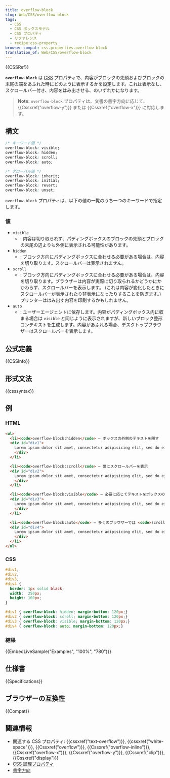 ```yaml
---
title: overflow-block
slug: Web/CSS/overflow-block
tags:
  - CSS
  - CSS ボックスモデル
  - CSS プロパティ
  - リファレンス
  - recipe:css-property
browser-compat: css.properties.overflow-block
translation_of: Web/CSS/overflow-block
---
```

{{CSSRef}}

**`overflow-block`** は [CSS](/ja/docs/Web/CSS) プロパティで、内容がブロックの先頭およびブロックの末尾の端をあふれた時にどのように表示するかを設定します。これは表示なし、スクロールバー付き、内容をはみ出させる、のいずれかになります。

> **Note:** `overflow-block` プロパティは、文書の書字方向に応じて、 {{Cssxref("overflow-y")}} または {{Cssxref("overflow-x")}} に対応します。

## 構文

```css
/* キーワード値 */
overflow-block: visible;
overflow-block: hidden;
overflow-block: scroll;
overflow-block: auto;

/* グローバル値 */
overflow-block: inherit;
overflow-block: initial;
overflow-block: revert;
overflow-block: unset;
```

`overflow-block` プロパティは、以下の値の一覧のうち一つのキーワードで指定します。

### 値

- `visible`
  - : 内容は切り取られず、パディングボックスのブロックの先頭とブロックの末尾の辺よりも外側に表示される可能性があります。
- `hidden`
  - : ブロック方向にパディングボックスに合わせる必要がある場合は、内容を切り取ります。スクロールバーは表示されません。
- `scroll`
  - : ブロック方向にパディングボックスに合わせる必要がある場合は、内容を切り取ります。ブラウザーは内容が実際に切り取られるかどうかにかかわらず、スクロールバーを表示します。 (これは内容が変化したときにスクロールバーが表示されたり非表示になったりすることを防ぎます。) プリンターははみ出す内容を印刷するかもしれません。
- `auto`
  - : ユーザーエージェントに依存します。内容がパディングボックス内に収まる場合は `visible` と同じように表示されますが、新しいブロック整形コンテキストを生成します。内容があふれる場合、デスクトップブラウザーはスクロールバーを表示します。

## 公式定義

{{CSSInfo}}

## 形式文法

{{csssyntax}}

## 例

### HTML

```html
<ul>
  <li><code>overflow-block:hidden</code> — ボックスの外側のテキストを隠す
  <div id="div1">
    Lorem ipsum dolor sit amet, consectetur adipisicing elit, sed do eiusmod tempor incididunt ut labore et dolore magna aliqua. Ut enim ad minim veniam, quis nostrud exercitation ullamco laboris nisi ut aliquip ex ea commodo consequat. Duis aute irure dolor in reprehenderit in voluptate velit esse cillum dolore eu fugiat nulla pariatur.
    </div>
  </li>

  <li><code>overflow-block:scroll</code> — 常にスクロールバーを表示
  <div id="div2">
    Lorem ipsum dolor sit amet, consectetur adipisicing elit, sed do eiusmod tempor incididunt ut labore et dolore magna aliqua. Ut enim ad minim veniam, quis nostrud exercitation ullamco laboris nisi ut aliquip ex ea commodo consequat. Duis aute irure dolor in reprehenderit in voluptate velit esse cillum dolore eu fugiat nulla pariatur.
    </div>
  </li>

  <li><code>overflow-block:visible</code> — 必要に応じてテキストをボックスの外に表示
  <div id="div3">
    Lorem ipsum dolor sit amet, consectetur adipisicing elit, sed do eiusmod tempor incididunt ut labore et dolore magna aliqua. Ut enim ad minim veniam, quis nostrud exercitation ullamco laboris nisi ut aliquip ex ea commodo consequat. Duis aute irure dolor in reprehenderit in voluptate velit esse cillum dolore eu fugiat nulla pariatur.
    </div>
  </li>

  <li><code>overflow-block:auto</code> — 多くのブラウザーでは <code>scroll</code> と同じ
  <div id="div4">
    Lorem ipsum dolor sit amet, consectetur adipisicing elit, sed do eiusmod tempor incididunt ut labore et dolore magna aliqua. Ut enim ad minim veniam, quis nostrud exercitation ullamco laboris nisi ut aliquip ex ea commodo consequat. Duis aute irure dolor in reprehenderit in voluptate velit esse cillum dolore eu fugiat nulla pariatur.
    </div>
  </li>
</ul>
```

### CSS

```css
#div1,
#div2,
#div3,
#div4 {
  border: 1px solid black;
  width:  250px;
  height: 100px;
}

#div1 { overflow-block: hidden; margin-bottom: 120px;}
#div2 { overflow-block: scroll; margin-bottom: 120px;}
#div3 { overflow-block: visible; margin-bottom: 120px;}
#div4 { overflow-block: auto; margin-bottom: 120px;}
```

### 結果

{{EmbedLiveSample("Examples", "100%", "780")}}

## 仕様書

{{Specifications}}

## ブラウザーの互換性

{{Compat}}

## 関連情報

- 関連する CSS プロパティ: {{cssxref("text-overflow")}}, {{cssxref("white-space")}}, {{Cssxref("overflow")}}, {{Cssxref("overflow-inline")}}, {{Cssxref("overflow-x")}}, {{Cssxref("overflow-y")}}, {{Cssxref("clip")}}, {{Cssxref("display")}}
- [CSS 論理プロパティ](/ja/docs/Web/CSS/CSS_Logical_Properties)
- [書字方向](/ja/docs/Web/CSS/CSS_Writing_Modes)
